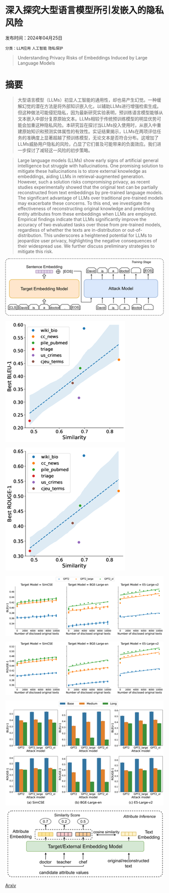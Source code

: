 # 深入探究大型语言模型所引发嵌入的隐私风险

发布时间：2024年04月25日

`分类：LLM应用` `人工智能` `隐私保护`

> Understanding Privacy Risks of Embeddings Induced by Large Language Models

# 摘要

> 大型语言模型（LLMs）初显人工智能的通用性，却也易产生幻觉。一种缓解幻觉的潜在方法是将外部知识嵌入化，以辅助LLMs进行增强检索生成。但这种做法可能侵犯隐私，因为最新研究实验表明，预训练语言模型能够从文本嵌入中部分复原原始文本。LLMs相较于传统预训练模型的明显优势可能会加重这种隐私风险。本研究旨在探讨当LLMs投入使用时，从嵌入中重建原始知识和预测实体属性的有效性。实证结果揭示，LLMs在两项评估任务的准确度上显著超越了预训练模型，无论文本是否符合分布。这增加了LLMs威胁用户隐私的风险，凸显了它们普及可能带来的负面效应。我们进一步探讨了减轻这一风险的初步策略。

> Large language models (LLMs) show early signs of artificial general intelligence but struggle with hallucinations. One promising solution to mitigate these hallucinations is to store external knowledge as embeddings, aiding LLMs in retrieval-augmented generation. However, such a solution risks compromising privacy, as recent studies experimentally showed that the original text can be partially reconstructed from text embeddings by pre-trained language models. The significant advantage of LLMs over traditional pre-trained models may exacerbate these concerns. To this end, we investigate the effectiveness of reconstructing original knowledge and predicting entity attributes from these embeddings when LLMs are employed. Empirical findings indicate that LLMs significantly improve the accuracy of two evaluated tasks over those from pre-trained models, regardless of whether the texts are in-distribution or out-of-distribution. This underscores a heightened potential for LLMs to jeopardize user privacy, highlighting the negative consequences of their widespread use. We further discuss preliminary strategies to mitigate this risk.

![深入探究大型语言模型所引发嵌入的隐私风险](../../../paper_images/2404.16587/x1.png)

![深入探究大型语言模型所引发嵌入的隐私风险](../../../paper_images/2404.16587/x2.png)

![深入探究大型语言模型所引发嵌入的隐私风险](../../../paper_images/2404.16587/x3.png)

![深入探究大型语言模型所引发嵌入的隐私风险](../../../paper_images/2404.16587/x4.png)

![深入探究大型语言模型所引发嵌入的隐私风险](../../../paper_images/2404.16587/x5.png)

![深入探究大型语言模型所引发嵌入的隐私风险](../../../paper_images/2404.16587/x6.png)

![深入探究大型语言模型所引发嵌入的隐私风险](../../../paper_images/2404.16587/x7.png)

[Arxiv](https://arxiv.org/abs/2404.16587)